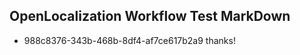## OpenLocalization Workflow Test MarkDown
* 988c8376-343b-468b-8df4-af7ce617b2a9 thanks!

<!--HONumber=Jul16_HO2-->


